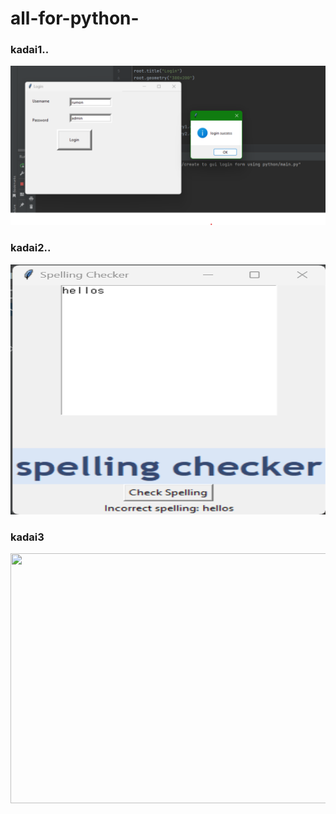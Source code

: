 # all-for-python- #
### kadai1.. ###
<img src="create to gui login form using python/execution result.png" width ="700px">

### kadai2.. ###

<img src="spelling chacker/execution result.png" height="400px" width ="700px">

### kadai3 ###
<img src="text to speech /text to speech.png" height="400px" width ="700px">
